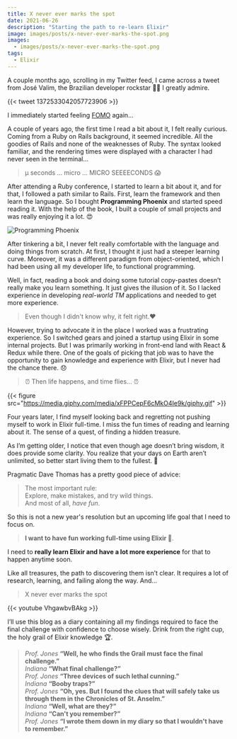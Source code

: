 ```yaml
---
title: X never ever marks the spot
date: 2021-06-26
description: "Starting the path to re-learn Elixir"
image: images/posts/x-never-ever-marks-the-spot.png
images:
  - images/posts/x-never-ever-marks-the-spot.png
tags:
  - Elixir
---
```


A couple months ago, scrolling in my Twitter feed, I came across a tweet from José Valim, the Brazilian developer rockstar 👨‍🎤 I greatly admire.

{{< tweet 1372533042057723906 >}}

I immediately started feeling [FOMO](https://en.wikipedia.org/wiki/Fear_of_missing_out) again...

A couple of years ago, the first time I read a bit about it, I felt really curious.
Coming from a Ruby on Rails background, it seemed incredible. All the goodies of Rails and none of the weaknesses of Ruby. The syntax looked familiar, and the rendering times were displayed with a character I had never seen in the terminal...

> &micro; seconds ... micro ... MICRO SEEEECONDS 😱

After attending a Ruby conference, I started to learn a bit about it, and for that, I followed a path similar to Rails. First, learn the framework and then learn the language. So I bought **Programming Phoenix** and started speed reading it. With the help of the book, I built a couple of small projects and was really enjoying it a lot. 😍

![Programming Phoenix](https://pragprog.com/titles/phoenix14/programming-phoenix-1-4/phoenix14_hu6d5b8b63a4954cb696e89b39f929331b_925363_500x0_resize_q75_box.jpg)

After tinkering a bit, I never felt really comfortable with the language and doing things from scratch. At first, I thought it just had a steeper learning curve. Moreover, it was a different paradigm from object-oriented, which I had been using all my developer life, to functional programming.

Well, in fact, reading a book and doing some tutorial copy-pastes doesn’t really make you learn something. It just gives the illusion of it. So I lacked experience in developing _real-world TM_ applications and needed to get more experience.

> Even though I didn't know why, it felt right.❤️

However, trying to advocate it in the place I worked was a frustrating experience. So I switched gears and joined a startup using Elixir in some internal projects. But I was primarily working in front-end land with React & Redux while there. One of the goals of picking that job was to have the opportunity to gain knowledge and experience with Elixir, but I never had the chance there. 😞

> ⏰ Then life happens, and time flies... ⏰

{{< figure src="https://media.giphy.com/media/xFPPCepF6cMkO4Ie9k/giphy.gif" >}}

Four years later, I find myself looking back and regretting not pushing myself to work in Elixir full-time. I miss the fun times of reading and learning about it. The sense of a quest, of finding a hidden treasure.

As I’m getting older, I notice that even though age doesn’t bring wisdom, it does provide some clarity. You realize that your days on Earth aren’t unlimited, so better start living them to the fullest. 💪

Pragmatic Dave Thomas has a pretty good piece of advice:

> The most important rule:<br/>
> Explore, make mistakes, and try wild things.<br/>
> And most of all, _have fun_.

So this is not a new year's resolution but an upcoming life goal that I need to focus on.

> **I want to have fun working full-time using Elixir 🥳**.

I need to **really learn Elixir and have a lot more experience** for that to happen anytime soon.

Like all treasures, the path to discovering them isn’t clear. It requires a lot of research, learning, and failing along the way. And…

> X never ever marks the spot

{{< youtube VhgawbvBAkg >}}

I’ll use this blog as a diary containing all my findings required to face the final challenge with confidence to choose wisely. Drink from the right cup, the holy grail of Elixir knowledge 🏆.

> _Prof. Jones_ **“Well, he who finds the Grail must face the final challenge.”**<br/> _Indiana_ **“What final challenge?”**<br/> _Prof. Jones_ **“Three devices of such lethal cunning.”**<br/> _Indiana_ **“Booby traps?”**<br/> _Prof. Jones_ **“Oh, yes. But I found the clues that will safely take us through them in the Chronicles of St. Anselm.”**<br/> _Indiana_ **“Well, what are they?”**<br/> _Indiana_ **“Can't you remember?”**<br/> _Prof. Jones_ **“I wrote them down in my diary so that I wouldn't have to remember.”**
